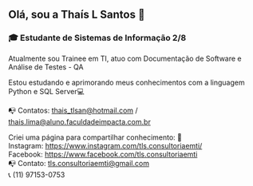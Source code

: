 ## Olá, sou a Thaís L Santos 👋

### :mortar_board: Estudante de **Sistemas de Informação** 2/8


Atualmente sou Trainee em TI, atuo com Documentação de Software e Análise de Testes - QA

Estou estudando e aprimorando meus conhecimentos com a linguagem Python e SQL Server:computer:

:mailbox_with_no_mail: Contatos: 
thais_tlsan@hotmail.com / thais.lima@aluno.faculdadeimpacta.com.br


Criei uma página para compartilhar conhecimento: :link:  
Instagram: https://www.instagram.com/tls.consultoriaemti/  
Facebook: https://www.facebook.com/tls.consultoriaemti  
:mailbox_with_no_mail: Contato: 
tls.consultoriaemti@gmail.com   
:telephone_receiver: (11) 97153-0753  


<!--

-->
